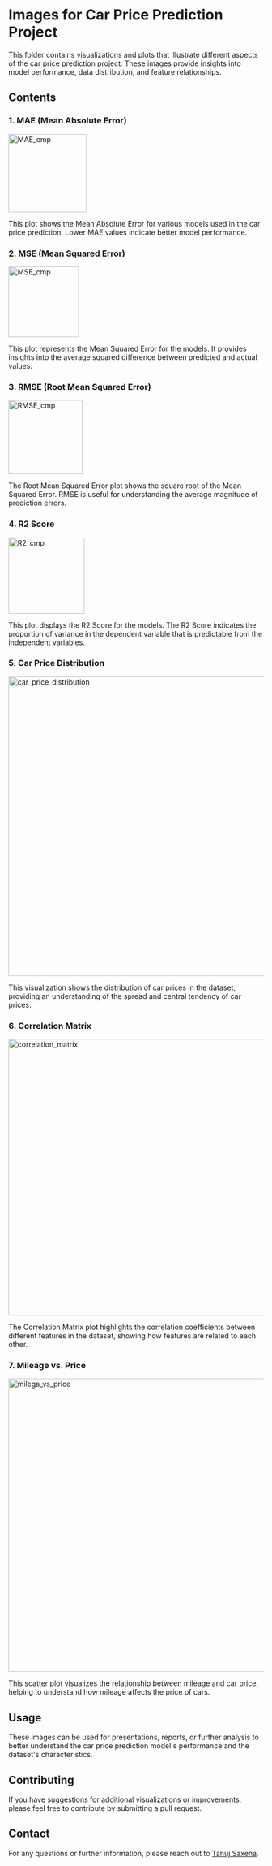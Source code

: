# Images for Car Price Prediction Project

This folder contains visualizations and plots that illustrate different aspects of the car price prediction project. These images provide insights into model performance, data distribution, and feature relationships. 

## Contents

### 1. MAE (Mean Absolute Error)
<img width="154" alt="MAE_cmp" src="https://github.com/user-attachments/assets/b8249ac7-2888-42f5-b310-e5698fd06c8b">

This plot shows the Mean Absolute Error for various models used in the car price prediction. Lower MAE values indicate better model performance.

### 2. MSE (Mean Squared Error)
<img width="139" alt="MSE_cmp" src="https://github.com/user-attachments/assets/0cc4f9fa-c0d0-48df-a1d3-db11089525af">

This plot represents the Mean Squared Error for the models. It provides insights into the average squared difference between predicted and actual values.

### 3. RMSE (Root Mean Squared Error)
<img width="146" alt="RMSE_cmp" src="https://github.com/user-attachments/assets/4a5ee698-a234-48a8-b140-ee276c8b509f">

The Root Mean Squared Error plot shows the square root of the Mean Squared Error. RMSE is useful for understanding the average magnitude of prediction errors.

### 4. R2 Score
<img width="150" alt="R2_cmp" src="https://github.com/user-attachments/assets/777e3e75-246c-403f-8004-387918b294bd">

This plot displays the R2 Score for the models. The R2 Score indicates the proportion of variance in the dependent variable that is predictable from the independent variables.

### 5. Car Price Distribution
<img width="590" alt="car_price_distribution" src="https://github.com/user-attachments/assets/d546a94e-f310-407a-b9e7-8c30c7920b39">

This visualization shows the distribution of car prices in the dataset, providing an understanding of the spread and central tendency of car prices.

### 6. Correlation Matrix
<img width="545" alt="correlation_matrix" src="https://github.com/user-attachments/assets/173bd9b7-de3f-4098-99d1-8fc3b8ba164f">

The Correlation Matrix plot highlights the correlation coefficients between different features in the dataset, showing how features are related to each other.

### 7. Mileage vs. Price
<img width="578" alt="milega_vs_price" src="https://github.com/user-attachments/assets/5b338d24-0e2e-4c4a-96b9-81327e5097df">

This scatter plot visualizes the relationship between mileage and car price, helping to understand how mileage affects the price of cars.

## Usage

These images can be used for presentations, reports, or further analysis to better understand the car price prediction model's performance and the dataset's characteristics.

## Contributing

If you have suggestions for additional visualizations or improvements, please feel free to contribute by submitting a pull request.

## Contact

For any questions or further information, please reach out to [Tanuj Saxena](https://www.linkedin.com/in/tanuj-saxena-970271252/).

